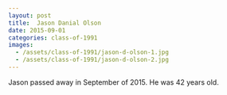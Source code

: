 ```yaml
---
layout: post
title:  Jason Danial Olson
date: 2015-09-01
categories: class-of-1991
images:
  - /assets/class-of-1991/jason-d-olson-1.jpg
  - /assets/class-of-1991/jason-d-olson-2.jpg
---
```

Jason passed away in September of 2015.  He was 42 years old.
